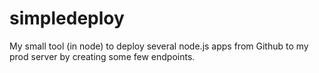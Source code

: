 simpledeploy
============

My small tool (in node) to deploy several node.js apps from Github to my prod server by creating some few endpoints.
